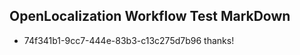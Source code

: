 ## OpenLocalization Workflow Test MarkDown
* 74f341b1-9cc7-444e-83b3-c13c275d7b96 thanks!

<!--HONumber=Aug16_HO5-->


